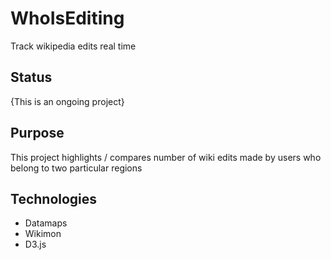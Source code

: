 # WhoIsEditing

Track wikipedia edits real time 

## Status

{This is an ongoing project}

## Purpose

This project highlights / compares number of wiki edits made by users who belong to two particular regions

## Technologies
- Datamaps
- Wikimon
- D3.js
